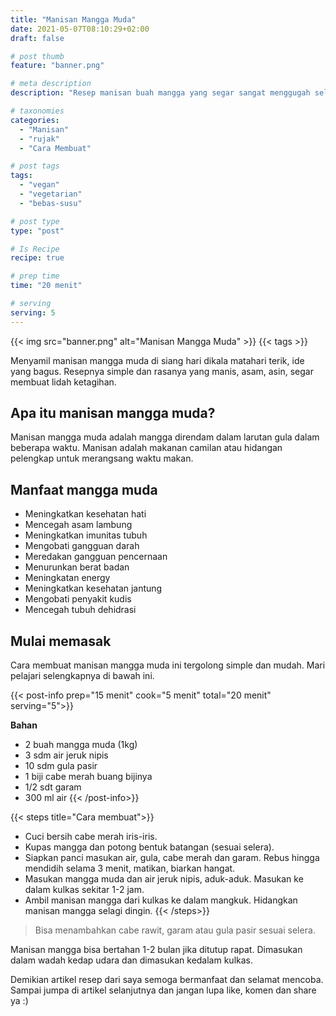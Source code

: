 ```yaml
---
title: "Manisan Mangga Muda"
date: 2021-05-07T08:10:29+02:00
draft: false

# post thumb
feature: "banner.png"

# meta description
description: "Resep manisan buah mangga yang segar sangat menggugah selera. Masakan rumahan yang segar disajikan ketika dingin."

# taxonomies
categories:
  - "Manisan"
  - "rujak"
  - "Cara Membuat"

# post tags
tags:
  - "vegan"
  - "vegetarian"
  - "bebas-susu"

# post type
type: "post"

# Is Recipe
recipe: true

# prep time
time: "20 menit"

# serving
serving: 5
---
```


{{< img src="banner.png" alt="Manisan Mangga Muda" >}}
{{< tags >}}

Menyamil manisan mangga muda di siang hari dikala matahari terik, ide yang bagus. Resepnya simple dan rasanya yang manis, asam, asin, segar membuat lidah ketagihan.

## Apa itu manisan mangga muda?

Manisan mangga muda adalah mangga direndam dalam larutan gula dalam beberapa waktu. Manisan adalah makanan camilan atau hidangan pelengkap untuk merangsang waktu makan.

## Manfaat mangga muda

-   Meningkatkan kesehatan hati
-   Mencegah asam lambung
-   Meningkatkan imunitas tubuh
-   Mengobati gangguan darah
-   Meredakan gangguan pencernaan
-   Menurunkan berat badan
-   Meningkatan energy
-   Meningkatkan kesehatan jantung
-   Mengobati penyakit kudis
-   Mencegah tubuh dehidrasi

## Mulai memasak

Cara membuat manisan mangga muda ini tergolong simple dan mudah. Mari pelajari selengkapnya di bawah ini.

{{< post-info prep="15 menit" cook="5 menit" total="20 menit" serving="5">}}

__Bahan__

-   2 buah mangga muda (1kg)
-   3 sdm air jeruk nipis
-   10 sdm gula pasir
-   1 biji cabe merah buang bijinya
-   1/2 sdt garam
-   300 ml air
{{< /post-info>}}

{{< steps title="Cara membuat">}}
- Cuci bersih cabe merah iris-iris.
- Kupas mangga dan potong bentuk batangan (sesuai selera).
- Siapkan panci masukan air, gula, cabe merah dan garam. Rebus hingga mendidih selama 3 menit, matikan, biarkan hangat.
- Masukan mangga muda dan air jeruk nipis, aduk-aduk. Masukan ke dalam kulkas sekitar 1-2 jam.
- Ambil manisan mangga dari kulkas ke dalam mangkuk. Hidangkan manisan mangga selagi dingin.
{{< /steps>}}

> Bisa menambahkan cabe rawit, garam atau gula pasir sesuai selera.

Manisan mangga bisa bertahan 1-2 bulan jika ditutup rapat. Dimasukan dalam wadah kedap udara dan dimasukan kedalam kulkas.

Demikian artikel resep dari saya semoga bermanfaat dan selamat mencoba. Sampai jumpa di artikel selanjutnya dan jangan lupa like, komen dan share ya :)